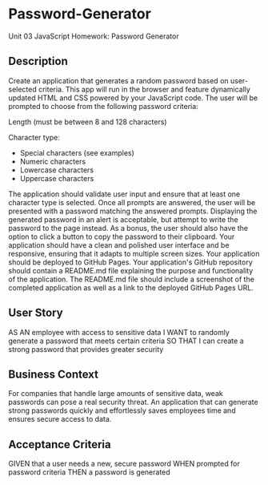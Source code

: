# Password-Generator
Unit 03 JavaScript Homework: Password Generator

<h2>Description</h2>
Create an application that generates a random password based on user-selected criteria. This app will run in the browser and feature dynamically updated HTML and CSS powered by your JavaScript code.
The user will be prompted to choose from the following password criteria:



Length (must be between 8 and 128 characters)


Character type:

<ul>
<li>Special characters (see examples)</li>


<li>Numeric characters</li>


<li>Lowercase characters</li>


<li>Uppercase characters</li>
</ul>  





The application should validate user input and ensure that at least one character type is selected.
Once all prompts are answered, the user will be presented with a password matching the answered prompts. Displaying the generated password in an alert is acceptable, but attempt to write the password to the page instead.
As a bonus, the user should also have the option to click a button to copy the password to their clipboard.
Your application should have a clean and polished user interface and be responsive, ensuring that it adapts to multiple screen sizes.
Your application should be deployed to GitHub Pages.
Your application's GitHub repository should contain a README.md file explaining the purpose and functionality of the application. The README.md file should include a screenshot of the completed application as well as a link to the deployed GitHub Pages URL.




<h2>User Story</h2>
AS AN employee with access to sensitive data
I WANT to randomly generate a password that meets certain criteria
SO THAT I can create a strong password that provides greater security

<h2>Business Context</h2>
For companies that handle large amounts of sensitive data, weak passwords can pose a real security threat. An application that can generate strong passwords quickly and effortlessly saves employees time and ensures secure access to data.

<h2>Acceptance Criteria</h2>
GIVEN that a user needs a new, secure password
WHEN prompted for password criteria
THEN a password is generated


